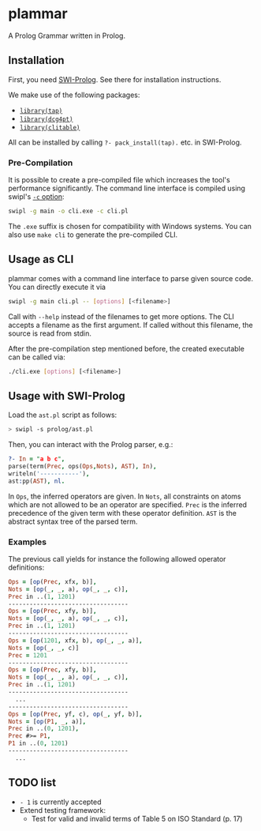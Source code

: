 # plammar

A Prolog Grammar written in Prolog.

## Installation

First, you need [SWI-Prolog](http://www.swi-prolog.org/). See there for installation instructions.

We make use of the following packages:
- [`library(tap)`](https://github.com/fnogatz/tap)
- [`library(dcg4pt)`](https://github.com/fnogatz/dcg4pt)
- [`library(clitable)`](https://github.com/fnogatz/clitable)

All can be installed by calling `?- pack_install(tap).` etc. in SWI-Prolog.

### Pre-Compilation

It is possible to create a pre-compiled file which increases the tool's performance significantly. The command line interface is compiled using swipl's [`-c` option](http://www.swi-prolog.org/pldoc/doc_for?object=section%282,%272.10%27,swi%28%27/doc/Manual/compilation.html%27%29%29):

```sh
swipl -g main -o cli.exe -c cli.pl
```

The `.exe` suffix is chosen for compatibility with Windows systems. You can also use `make cli` to generate the pre-compiled CLI.

## Usage as CLI

plammar comes with a command line interface to parse given source code. You can directly execute it via

```sh
swipl -g main cli.pl -- [options] [<filename>]
```

Call with `--help` instead of the filenames to get more options. The CLI accepts a filename as the first argument. If called without this filename, the source is read from stdin.

After the pre-compilation step mentioned before, the created executable can be called via:

```sh
./cli.exe [options] [<filename>]
```

## Usage with SWI-Prolog

Load the `ast.pl` script as follows:

```sh
> swipl -s prolog/ast.pl
```

Then, you can interact with the Prolog parser, e.g.:

```prolog
?- In = "a b c",
parse(term(Prec, ops(Ops,Nots), AST), In),
writeln('-----------'),
ast:pp(AST), nl.
```

In `Ops`, the inferred operators are given. In `Nots`, all constraints on atoms which are not allowed to be an operator are specified. `Prec` is the inferred precedence of the given term with these operator definition. `AST` is the abstract syntax tree of the parsed term.

### Examples

The previous call yields for instance the following allowed operator definitions:

```prolog
Ops = [op(Prec, xfx, b)],
Nots = [op(_, _, a), op(_, _, c)],
Prec in ..(1, 1201)
----------------------------------
Ops = [op(Prec, xfy, b)],
Nots = [op(_, _, a), op(_, _, c)],
Prec in ..(1, 1201)
----------------------------------
Ops = [op(1201, xfx, b), op(_, _, a)],
Nots = [op(_, _, c)]
Prec = 1201
----------------------------------
Ops = [op(Prec, xfy, b)],
Nots = [op(_, _, a), op(_, _, c)],
Prec in ..(1, 1201)
----------------------------------
  ...
----------------------------------
Ops = [op(Prec, yf, c), op(_, yf, b)],
Nots = [op(P1, _, a)],
Prec in ..(0, 1201),
Prec #>= P1,
P1 in ..(0, 1201)
----------------------------------
  ...
```

## TODO list

- `- 1` is currently accepted
- Extend testing framework:
  - Test for valid and invalid terms of Table 5 on ISO Standard (p. 17)

